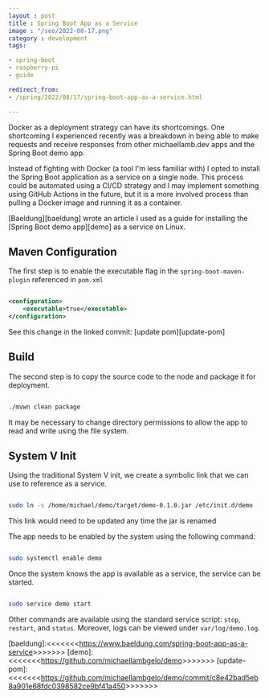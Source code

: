 ```yaml
---
layout : post
title : Spring Boot App as a Service
image : "/seo/2022-08-17.png"
category : development
tags:

- spring-boot
- raspberry-pi
- guide

redirect_from:
- /spring/2022/08/17/spring-boot-app-as-a-service.html

---
```


Docker as a deployment strategy can have its shortcomings. One shortcoming I experienced recently was a breakdown in being able to make requests and receive responses from other michaellamb.dev apps and the Spring Boot demo app.

Instead of fighting with Docker (a tool I'm less familiar with) I opted to install the Spring Boot application as a service on a single node. This process could be automated using a CI/CD strategy and I may implement something using GitHub Actions in the future, but it is a more involved process than pulling a Docker image and running it as a container.

[Baeldung][baeldung] wrote an article I used as a guide for installing the [Spring Boot demo app][demo] as a service on Linux.

## Maven Configuration

The first step is to enable the executable flag in the `spring-boot-maven-plugin` referenced in `pom.xml`

```xml

<configuration>
    <executable>true</executable>
</configuration>

```

See this change in the linked commit: [update pom][update-pom]

## Build

The second step is to copy the source code to the node and package it for deployment.

```bash

./mvwn clean package

```

It may be necessary to change directory permissions to allow the app to read and write using the file system.

## System V Init

Using the traditional System V init, we create a symbolic link that we can use to reference as a service.

```bash

sudo ln -s /home/michael/demo/target/demo-0.1.0.jar /etc/init.d/demo

```

This link would need to be updated any time the jar is renamed

The app needs to be enabled by the system using the following command:

```bash

sudo systemctl enable demo

```

Once the system knows the app is available as a service, the service can be started.

```bash

sudo service demo start

```

Other commands are available using the standard service script: `stop`, `restart`, and `status`. Moreover, logs can be viewed under `var/log/demo.log`.

[baeldung]:<<<<<<<<https://www.baeldung.com/spring-boot-app-as-a-service>>>>>>>>
[demo]:<<<<<<<<https://github.com/michaellambgelo/demo>>>>>>>>
[update-pom]:<<<<<<<<https://github.com/michaellambgelo/demo/commit/c8e42bad5eb8a901e68fdc0398582ce9bf41a450>>>>>>>>
